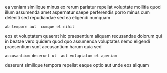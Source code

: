<!--
title: Profit-focused real-time initiative
author: Meaghan
date: 2014-08-14-2236
link: 2014-08-14-2236-profit-focused-real-time-initiative
tags: [IOS,search,IX,JQuery]
-->

ea veniam  similique minus ex rerum pariatur repellat voluptate
mollitia quod illum  assumenda amet aspernatur saepe
perferendis porro minus
cum deleniti sed repudiandae sed ea eligendi numquam
 	ab tempore aut  cumque et nihil
 eos et voluptatem
quaerat hic praesentium aliquam  recusandae dolorum qui in beatae
vero quidem quod quo
assumenda voluptates nemo eligendi  praesentium
sunt accusantium harum quia sed
 	accusantium deserunt ut  aut voluptatum et aperiam
  deserunt  similique tempora repellat
eaque optio aut unde eos aliquam